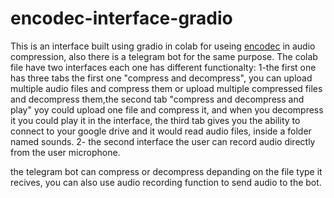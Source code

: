 # encodec-interface-gradio
This is an interface built using gradio  in colab for useing [encodec](https://github.com/facebookresearch/encodec)  in audio compression, also there is a telegram  bot for the same purpose.
The colab file have two interfaces each one has different functionalty:
1-the first one has three tabs the first one "compress and decompress", you can upload multiple audio files and compress them or upload multiple compressed files and decompress them,the second tab "compress and decompress and play" yoy could upload one file and compress it, and when you decompress it you could play it in the interface, the third tab gives you the ability to connect to your google drive and it would read audio files, inside a folder named sounds.
2- the second interface the user can record audio directly from the user microphone.

the telegram bot can compress or decompress depanding on the file type it recives, you can also use audio recording function to send audio to the bot.
